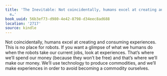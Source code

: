 ```yaml
---
title: 'The Inevitable: Not coincidentally, humans excel at creating and consuming
  e…'
book_uuid: 56b3ef73-d980-4e42-8798-d34eec8ad688
location: '2717'
source: kindle
---
```


Not coincidentally, humans excel at creating and consuming experiences. This is no place for robots. If you want a glimpse of what we humans do when the robots take our current jobs, look at experiences. That’s where we’ll spend our money (because they won’t be free) and that’s where we’ll make our money. We’ll use technology to produce commodities, and we’ll make experiences in order to avoid becoming a commodity ourselves.